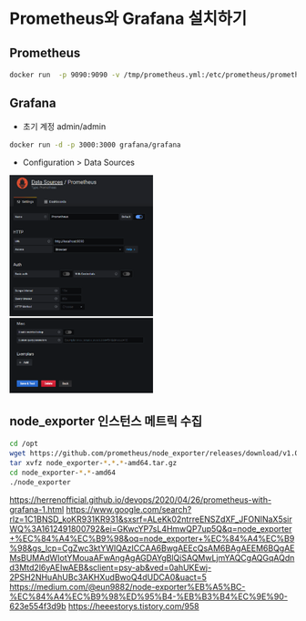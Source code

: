 # Prometheus와 Grafana 설치하기

## Prometheus

```bash
docker run  -p 9090:9090 -v /tmp/prometheus.yml:/etc/prometheus/prometheus.yml prom/prometheus
```

## Grafana

- 초기 계정 admin/admin

```bash
docker run -d -p 3000:3000 grafana/grafana
```

- Configuration > Data Sources

<img src="./images/grafana_config1.PNG" width=50% height=50% />
<img src="./images/grafana_config2.PNG" width=50% height=50% />

## node_exporter 인스턴스 메트릭 수집

```bash
cd /opt
wget https://github.com/prometheus/node_exporter/releases/download/v1.0.1/node_exporter-1.0.1.linux-amd64.tar.gz
tar xvfz node_exporter-*.*.*-amd64.tar.gz
cd node_exporter-*.*-amd64
./node_exporter
```

<https://herrenofficial.github.io/devops/2020/04/26/prometheus-with-grafana-1.html>
<https://www.google.com/search?rlz=1C1BNSD_koKR931KR931&sxsrf=ALeKk02ntrreENSZdXF_JFONINaX5sirWQ%3A1612491800792&ei=GKwcYP7sL4HmwQP7up5Q&q=node_exporter+%EC%84%A4%EC%B9%98&oq=node_exporter+%EC%84%A4%EC%B9%98&gs_lcp=CgZwc3ktYWIQAzICCAA6BwgAEEcQsAM6BAgAEEM6BQgAEMsBUMAdWIotYMouaAFwAngAgAGDAYgBlQiSAQMwLjmYAQCgAQGqAQdnd3Mtd2l6yAEIwAEB&sclient=psy-ab&ved=0ahUKEwj-2PSH2NHuAhUBc3AKHXudBwoQ4dUDCA0&uact=5>
<https://medium.com/@eun9882/node-exporter%EB%A5%BC-%EC%84%A4%EC%B9%98%ED%95%B4-%EB%B3%B4%EC%9E%90-623e554f3d9b>
<https://heeestorys.tistory.com/958>






